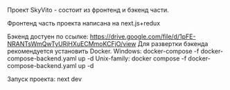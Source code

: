 Проект SkyVito - состоит из фронтенд и бэкенд части.

Фронтенд часть проекта написана на next.js+redux

Бэкенд достуен по ссылке: https://drive.google.com/file/d/1pFE-NRANTsWmQwTyURjHXuECMmoKCFjO/view
Для развертки бэкенда рекомендуется установить Docker.
Windows: docker-compose -f docker-compose-backend.yaml up -d
Unix-family: docker compose -f docker-compose-backend.yaml up -d

Запуск проекта:
next dev